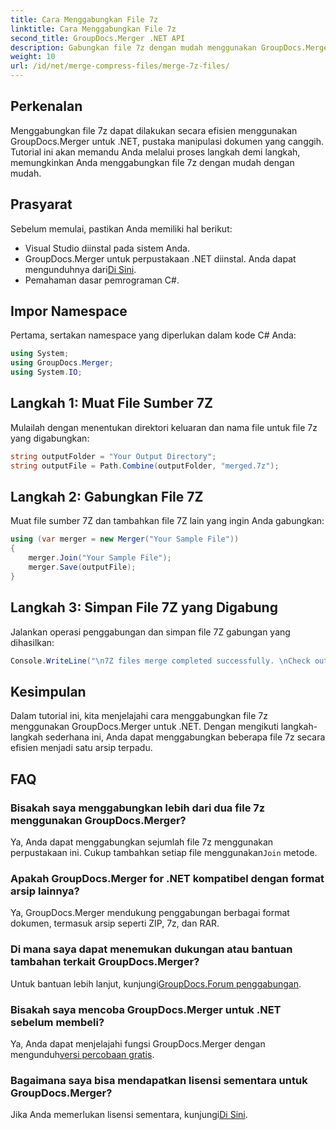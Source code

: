 ```yaml
---
title: Cara Menggabungkan File 7z
linktitle: Cara Menggabungkan File 7z
second_title: GroupDocs.Merger .NET API
description: Gabungkan file 7z dengan mudah menggunakan GroupDocs.Merger untuk .NET. Ikuti panduan langkah demi langkah kami untuk menggabungkan beberapa arsip menjadi satu dengan lancar.
weight: 10
url: /id/net/merge-compress-files/merge-7z-files/
---
```

## Perkenalan
Menggabungkan file 7z dapat dilakukan secara efisien menggunakan GroupDocs.Merger untuk .NET, pustaka manipulasi dokumen yang canggih. Tutorial ini akan memandu Anda melalui proses langkah demi langkah, memungkinkan Anda menggabungkan file 7z dengan mudah dengan mudah.
## Prasyarat
Sebelum memulai, pastikan Anda memiliki hal berikut:
- Visual Studio diinstal pada sistem Anda.
-  GroupDocs.Merger untuk perpustakaan .NET diinstal. Anda dapat mengunduhnya dari[Di Sini](https://releases.groupdocs.com/merger/net/).
- Pemahaman dasar pemrograman C#.

## Impor Namespace
Pertama, sertakan namespace yang diperlukan dalam kode C# Anda:
```csharp
using System; 
using GroupDocs.Merger;
using System.IO;
```
## Langkah 1: Muat File Sumber 7Z
Mulailah dengan menentukan direktori keluaran dan nama file untuk file 7z yang digabungkan:
```csharp
string outputFolder = "Your Output Directory";
string outputFile = Path.Combine(outputFolder, "merged.7z");
```
## Langkah 2: Gabungkan File 7Z
Muat file sumber 7Z dan tambahkan file 7Z lain yang ingin Anda gabungkan:
```csharp
using (var merger = new Merger("Your Sample File"))
{
    merger.Join("Your Sample File");
    merger.Save(outputFile);
}
```
## Langkah 3: Simpan File 7Z yang Digabung
Jalankan operasi penggabungan dan simpan file 7Z gabungan yang dihasilkan:
```csharp
Console.WriteLine("\n7Z files merge completed successfully. \nCheck output in {0}", outputFolder);
```

## Kesimpulan
Dalam tutorial ini, kita menjelajahi cara menggabungkan file 7z menggunakan GroupDocs.Merger untuk .NET. Dengan mengikuti langkah-langkah sederhana ini, Anda dapat menggabungkan beberapa file 7z secara efisien menjadi satu arsip terpadu.

## FAQ
### Bisakah saya menggabungkan lebih dari dua file 7z menggunakan GroupDocs.Merger?
 Ya, Anda dapat menggabungkan sejumlah file 7z menggunakan perpustakaan ini. Cukup tambahkan setiap file menggunakan`Join` metode.
### Apakah GroupDocs.Merger for .NET kompatibel dengan format arsip lainnya?
Ya, GroupDocs.Merger mendukung penggabungan berbagai format dokumen, termasuk arsip seperti ZIP, 7z, dan RAR.
### Di mana saya dapat menemukan dukungan atau bantuan tambahan terkait GroupDocs.Merger?
 Untuk bantuan lebih lanjut, kunjungi[GroupDocs.Forum penggabungan](https://forum.groupdocs.com/c/merger/32).
### Bisakah saya mencoba GroupDocs.Merger untuk .NET sebelum membeli?
 Ya, Anda dapat menjelajahi fungsi GroupDocs.Merger dengan mengunduh[versi percobaan gratis](https://releases.groupdocs.com/).
### Bagaimana saya bisa mendapatkan lisensi sementara untuk GroupDocs.Merger?
 Jika Anda memerlukan lisensi sementara, kunjungi[Di Sini](https://purchase.groupdocs.com/temporary-license/).